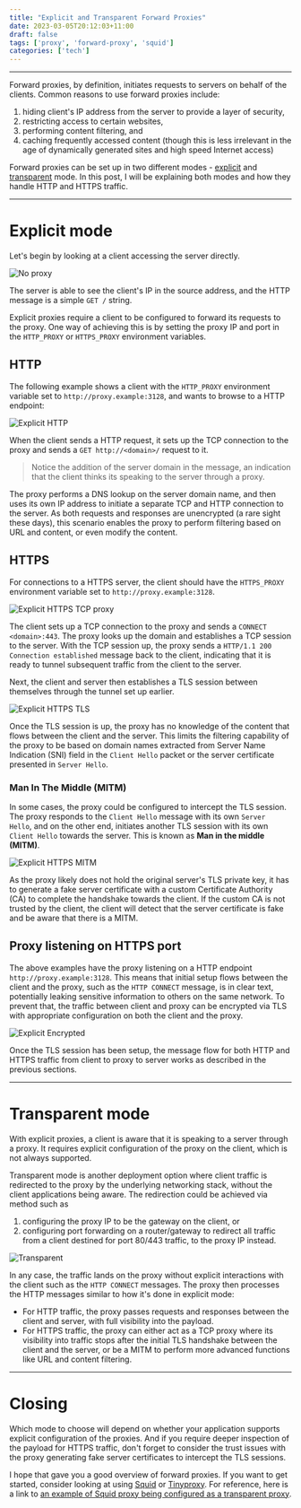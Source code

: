```yaml
---
title: "Explicit and Transparent Forward Proxies"
date: 2023-03-05T20:12:03+11:00
draft: false
tags: ['proxy', 'forward-proxy', 'squid']
categories: ['tech']
---
```


---

Forward proxies, by definition, initiates requests to servers on behalf of the clients. Common reasons to use forward proxies include:
1. hiding client's IP address from the server to provide a layer of security,
1. restricting access to certain websites,
1. performing content filtering, and
1. caching frequently accessed content (though this is less irrelevant in the age of dynamically generated sites and high speed Internet access)

Forward proxies can be set up in two different modes - [explicit](#explicit-mode) and [transparent](#transparent-mode) mode. In this post, I will be explaining both modes and how they handle HTTP and HTTPS traffic.

---

# Explicit mode

Let's begin by looking at a client accessing the server directly.

![No proxy](/images/explicit-and-transparent-forward-proxies/no_proxy.png)

The server is able to see the client's IP in the source address, and the HTTP message is a simple `GET /` string.

Explicit proxies require a client to be configured to forward its requests to the proxy. One way of achieving this is by setting the proxy IP and port in the `HTTP_PROXY` or `HTTPS_PROXY` environment variables.

## HTTP

The following example shows a client with the `HTTP_PROXY` environment variable set to `http://proxy.example:3128`, and wants to browse to a HTTP endpoint:

![Explicit HTTP](/images/explicit-and-transparent-forward-proxies/explicit-http.png)

When the client sends a HTTP request, it sets up the TCP connection to the proxy and sends a `GET http://<domain>/` request to it.

> Notice the addition of the server domain in the message, an indication that the client thinks its speaking to the server through a proxy.

The proxy performs a DNS lookup on the server domain name, and then uses its own IP address to initiate a separate TCP and HTTP connection to the server. As both requests and responses are unencrypted (a rare sight these days), this scenario enables the proxy to perform filtering based on URL and content, or even modify the content.

## HTTPS

For connections to a HTTPS server, the client should have the `HTTPS_PROXY` environment variable set to `http://proxy.example:3128`.

![Explicit HTTPS TCP proxy](/images/explicit-and-transparent-forward-proxies/explicit-https-tcp-proxy.png)

The client sets up a TCP connection to the proxy and sends a `CONNECT <domain>:443`. The proxy looks up the domain and establishes a TCP session to the server. With the TCP session up, the proxy sends a `HTTP/1.1 200 Connection established` message back to the client, indicating that it is ready to tunnel subsequent traffic from the client to the server.

Next, the client and server then establishes a TLS session between themselves through the tunnel set up earlier.

![Explicit HTTPS TLS](/images/explicit-and-transparent-forward-proxies/explicit-https-tls.png)

Once the TLS session is up, the proxy has no knowledge of the content that flows between the client and the server. This limits the filtering capability of the proxy to be based on domain names extracted from Server Name Indication (SNI) field in the `Client Hello` packet or the server certificate presented in `Server Hello`.

### Man In The Middle (MITM)

In some cases, the proxy could be configured to intercept the TLS session. The proxy responds to the `Client Hello` message with its own `Server Hello`, and on the other end, initiates another TLS session with its own `Client Hello` towards the server. This is known as **Man in the middle (MITM)**.

![Explicit HTTPS MITM](/images/explicit-and-transparent-forward-proxies/explicit-https-mitm.png)

As the proxy likely does not hold the original server's TLS private key, it has to generate a fake server certificate with a custom Certificate Authority (CA) to complete the handshake towards the client. If the custom CA is not trusted by the client, the client will detect that the server certificate is fake and be aware that there is a MITM.

## Proxy listening on HTTPS port

The above examples have the proxy listening on a HTTP endpoint `http://proxy.example:3128`. This means that initial setup flows between the client and the proxy, such as the `HTTP CONNECT` message, is in clear text, potentially leaking sensitive information to others on the same network. To prevent that, the traffic between client and proxy can be encrypted via TLS with appropriate configuration on both the client and the proxy.

![Explicit Encrypted](/images/explicit-and-transparent-forward-proxies/explicit-encrypted.png)

Once the TLS session has been setup, the message flow for both HTTP and HTTPS traffic from client to proxy to server works as described in the previous sections.

---

# Transparent mode

With explicit proxies, a client is aware that it is speaking to a server through a proxy. It requires explicit configuration of the proxy on the client, which is not always supported.

Transparent mode is another deployment option where client traffic is redirected to the proxy by the underlying networking stack, without the client applications being aware. The redirection could be achieved via method such as

1. configuring the proxy IP to be the gateway on the client, or
1. configuring port forwarding on a router/gateway to redirect all traffic from a client destined for port 80/443 traffic, to the proxy IP instead.

![Transparent](/images/explicit-and-transparent-forward-proxies/transparent.png)

In any case, the traffic lands on the proxy without explicit interactions with the client such as the `HTTP CONNECT` messages. The proxy then processes the HTTP messages similar to how it's done in explicit mode:

- For HTTP traffic, the proxy passes requests and responses between the client and server, with full visibility into the payload.
- For HTTPS traffic, the proxy can either act as a TCP proxy where its visibility into traffic stops after the initial TLS handshake between the client and the server, or be a MITM to perform more advanced functions like URL and content filtering.

---

# Closing

Which mode to choose will depend on whether your application supports explicit configuration of the proxies. And if you require deeper inspection of the payload for HTTPS traffic, don't forget to consider the trust issues with the proxy generating fake server certificates to intercept the TLS sessions.

I hope that gave you a good overview of forward proxies. If you want to get started, consider looking at using [Squid](http://www.squid-cache.org/) or [Tinyproxy](https://tinyproxy.github.io/). For reference, here is a link to [an example of Squid proxy being configured as a transparent proxy](https://github.com/leonseng/squid-transparent-proxy-example).
